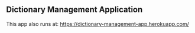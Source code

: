 <h2>Dictionary Management Application</h2>

This app also runs at: https://dictionary-management-app.herokuapp.com/
